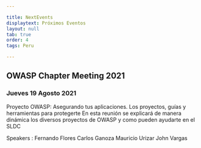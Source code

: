```yaml
---

title: NextEvents
displaytext: Próximos Eventos
layout: null
tab: true
order: 4
tags: Peru

---
```


## OWASP Chapter Meeting 2021

### Jueves 19 Agosto 2021
Proyecto OWASP: Asegurando tus aplicaciones. 
Los proyectos, guías y herramientas para protegerte
En esta reunión se explicará de manera dinámica los diversos proyectos de OWASP y como pueden ayudarte en el SLDC

Speakers : 
Fernando Flores 
Carlos Ganoza
Mauricio Urizar
John Vargas






